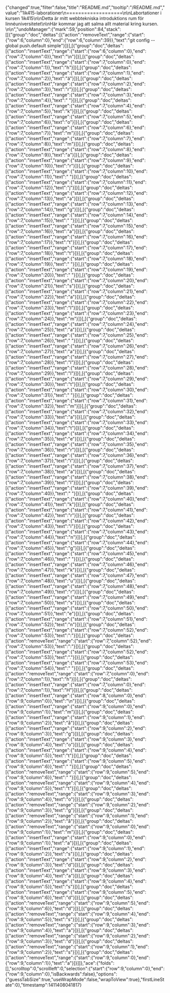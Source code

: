 {"changed":true,"filter":false,"title":"README.md","tooltip":"/README.md","value":"1ik415-laborationer\n===================\n\nLabortationer i kursen 1ik415\n\nDetta är mitt webbtekniska introduktions rum för linnéuniversitetet\n\nHär kommar jag att  salma allt material kring kursen. \n\n","undoManager":{"mark":59,"position":84,"stack":[[{"group":"doc","deltas":[{"action":"removeText","range":{"start":{"row":6,"column":0},"end":{"row":6,"column":39}},"text":"git config --global push.default simple"}]}],[{"group":"doc","deltas":[{"action":"insertText","range":{"start":{"row":6,"column":0},"end":{"row":7,"column":0}},"text":"\n"}]}],[{"group":"doc","deltas":[{"action":"insertText","range":{"start":{"row":7,"column":0},"end":{"row":7,"column":1}},"text":"h"}]}],[{"group":"doc","deltas":[{"action":"insertText","range":{"start":{"row":7,"column":1},"end":{"row":7,"column":2}},"text":"ä"}]}],[{"group":"doc","deltas":[{"action":"insertText","range":{"start":{"row":7,"column":2},"end":{"row":7,"column":3}},"text":"r"}]}],[{"group":"doc","deltas":[{"action":"insertText","range":{"start":{"row":7,"column":3},"end":{"row":7,"column":4}},"text":" "}]}],[{"group":"doc","deltas":[{"action":"insertText","range":{"start":{"row":7,"column":4},"end":{"row":7,"column":5}},"text":"k"}]}],[{"group":"doc","deltas":[{"action":"insertText","range":{"start":{"row":7,"column":5},"end":{"row":7,"column":6}},"text":"o"}]}],[{"group":"doc","deltas":[{"action":"insertText","range":{"start":{"row":7,"column":6},"end":{"row":7,"column":7}},"text":"m"}]}],[{"group":"doc","deltas":[{"action":"insertText","range":{"start":{"row":7,"column":7},"end":{"row":7,"column":8}},"text":"m"}]}],[{"group":"doc","deltas":[{"action":"insertText","range":{"start":{"row":7,"column":8},"end":{"row":7,"column":9}},"text":"a"}]}],[{"group":"doc","deltas":[{"action":"insertText","range":{"start":{"row":7,"column":9},"end":{"row":7,"column":10}},"text":"r"}]}],[{"group":"doc","deltas":[{"action":"insertText","range":{"start":{"row":7,"column":10},"end":{"row":7,"column":11}},"text":" "}]}],[{"group":"doc","deltas":[{"action":"insertText","range":{"start":{"row":7,"column":11},"end":{"row":7,"column":12}},"text":"j"}]}],[{"group":"doc","deltas":[{"action":"insertText","range":{"start":{"row":7,"column":12},"end":{"row":7,"column":13}},"text":"a"}]}],[{"group":"doc","deltas":[{"action":"insertText","range":{"start":{"row":7,"column":13},"end":{"row":7,"column":14}},"text":"g"}]}],[{"group":"doc","deltas":[{"action":"insertText","range":{"start":{"row":7,"column":14},"end":{"row":7,"column":15}},"text":" "}]}],[{"group":"doc","deltas":[{"action":"insertText","range":{"start":{"row":7,"column":15},"end":{"row":7,"column":16}},"text":"a"}]}],[{"group":"doc","deltas":[{"action":"insertText","range":{"start":{"row":7,"column":16},"end":{"row":7,"column":17}},"text":"t"}]}],[{"group":"doc","deltas":[{"action":"insertText","range":{"start":{"row":7,"column":17},"end":{"row":7,"column":18}},"text":"t"}]}],[{"group":"doc","deltas":[{"action":"insertText","range":{"start":{"row":7,"column":18},"end":{"row":7,"column":19}},"text":" "}]}],[{"group":"doc","deltas":[{"action":"insertText","range":{"start":{"row":7,"column":19},"end":{"row":7,"column":20}},"text":" "}]}],[{"group":"doc","deltas":[{"action":"insertText","range":{"start":{"row":7,"column":20},"end":{"row":7,"column":21}},"text":"s"}]}],[{"group":"doc","deltas":[{"action":"insertText","range":{"start":{"row":7,"column":21},"end":{"row":7,"column":22}},"text":"a"}]}],[{"group":"doc","deltas":[{"action":"insertText","range":{"start":{"row":7,"column":22},"end":{"row":7,"column":23}},"text":"l"}]}],[{"group":"doc","deltas":[{"action":"insertText","range":{"start":{"row":7,"column":23},"end":{"row":7,"column":24}},"text":"m"}]}],[{"group":"doc","deltas":[{"action":"insertText","range":{"start":{"row":7,"column":24},"end":{"row":7,"column":25}},"text":"a"}]}],[{"group":"doc","deltas":[{"action":"insertText","range":{"start":{"row":7,"column":25},"end":{"row":7,"column":26}},"text":" "}]}],[{"group":"doc","deltas":[{"action":"insertText","range":{"start":{"row":7,"column":26},"end":{"row":7,"column":27}},"text":"a"}]}],[{"group":"doc","deltas":[{"action":"insertText","range":{"start":{"row":7,"column":27},"end":{"row":7,"column":28}},"text":"l"}]}],[{"group":"doc","deltas":[{"action":"insertText","range":{"start":{"row":7,"column":28},"end":{"row":7,"column":29}},"text":"l"}]}],[{"group":"doc","deltas":[{"action":"insertText","range":{"start":{"row":7,"column":29},"end":{"row":7,"column":30}},"text":"t"}]}],[{"group":"doc","deltas":[{"action":"insertText","range":{"start":{"row":7,"column":30},"end":{"row":7,"column":31}},"text":" "}]}],[{"group":"doc","deltas":[{"action":"insertText","range":{"start":{"row":7,"column":31},"end":{"row":7,"column":32}},"text":"m"}]}],[{"group":"doc","deltas":[{"action":"insertText","range":{"start":{"row":7,"column":32},"end":{"row":7,"column":33}},"text":"a"}]}],[{"group":"doc","deltas":[{"action":"insertText","range":{"start":{"row":7,"column":33},"end":{"row":7,"column":34}},"text":"t"}]}],[{"group":"doc","deltas":[{"action":"insertText","range":{"start":{"row":7,"column":34},"end":{"row":7,"column":35}},"text":"e"}]}],[{"group":"doc","deltas":[{"action":"insertText","range":{"start":{"row":7,"column":35},"end":{"row":7,"column":36}},"text":"r"}]}],[{"group":"doc","deltas":[{"action":"insertText","range":{"start":{"row":7,"column":36},"end":{"row":7,"column":37}},"text":"i"}]}],[{"group":"doc","deltas":[{"action":"insertText","range":{"start":{"row":7,"column":37},"end":{"row":7,"column":38}},"text":"a"}]}],[{"group":"doc","deltas":[{"action":"insertText","range":{"start":{"row":7,"column":38},"end":{"row":7,"column":39}},"text":"l"}]}],[{"group":"doc","deltas":[{"action":"insertText","range":{"start":{"row":7,"column":39},"end":{"row":7,"column":40}},"text":" "}]}],[{"group":"doc","deltas":[{"action":"insertText","range":{"start":{"row":7,"column":40},"end":{"row":7,"column":41}},"text":"k"}]}],[{"group":"doc","deltas":[{"action":"insertText","range":{"start":{"row":7,"column":41},"end":{"row":7,"column":42}},"text":"r"}]}],[{"group":"doc","deltas":[{"action":"insertText","range":{"start":{"row":7,"column":42},"end":{"row":7,"column":43}},"text":"i"}]}],[{"group":"doc","deltas":[{"action":"insertText","range":{"start":{"row":7,"column":43},"end":{"row":7,"column":44}},"text":"n"}]}],[{"group":"doc","deltas":[{"action":"insertText","range":{"start":{"row":7,"column":44},"end":{"row":7,"column":45}},"text":"g"}]}],[{"group":"doc","deltas":[{"action":"insertText","range":{"start":{"row":7,"column":45},"end":{"row":7,"column":46}},"text":" "}]}],[{"group":"doc","deltas":[{"action":"insertText","range":{"start":{"row":7,"column":46},"end":{"row":7,"column":47}},"text":"k"}]}],[{"group":"doc","deltas":[{"action":"insertText","range":{"start":{"row":7,"column":47},"end":{"row":7,"column":48}},"text":"u"}]}],[{"group":"doc","deltas":[{"action":"insertText","range":{"start":{"row":7,"column":48},"end":{"row":7,"column":49}},"text":"r"}]}],[{"group":"doc","deltas":[{"action":"insertText","range":{"start":{"row":7,"column":49},"end":{"row":7,"column":50}},"text":"s"}]}],[{"group":"doc","deltas":[{"action":"insertText","range":{"start":{"row":7,"column":50},"end":{"row":7,"column":51}},"text":"e"}]}],[{"group":"doc","deltas":[{"action":"insertText","range":{"start":{"row":7,"column":51},"end":{"row":7,"column":52}},"text":"n"}]}],[{"group":"doc","deltas":[{"action":"insertText","range":{"start":{"row":7,"column":52},"end":{"row":7,"column":53}},"text":":"}]}],[{"group":"doc","deltas":[{"action":"removeText","range":{"start":{"row":7,"column":52},"end":{"row":7,"column":53}},"text":":"}]}],[{"group":"doc","deltas":[{"action":"insertText","range":{"start":{"row":7,"column":52},"end":{"row":7,"column":53}},"text":"."}]}],[{"group":"doc","deltas":[{"action":"insertText","range":{"start":{"row":7,"column":53},"end":{"row":7,"column":54}},"text":" "}]}],[{"group":"doc","deltas":[{"action":"removeText","range":{"start":{"row":7,"column":0},"end":{"row":7,"column":1}},"text":"h"}]}],[{"group":"doc","deltas":[{"action":"insertText","range":{"start":{"row":7,"column":0},"end":{"row":7,"column":1}},"text":"H"}]}],[{"group":"doc","deltas":[{"action":"insertText","range":{"start":{"row":8,"column":0},"end":{"row":9,"column":0}},"text":"\n"}]}],[{"group":"doc","deltas":[{"action":"insertText","range":{"start":{"row":9,"column":0},"end":{"row":9,"column":1}},"text":"m"}]}],[{"group":"doc","deltas":[{"action":"insertText","range":{"start":{"row":9,"column":1},"end":{"row":9,"column":2}},"text":"å"}]}],[{"group":"doc","deltas":[{"action":"insertText","range":{"start":{"row":9,"column":2},"end":{"row":9,"column":3}},"text":"g"}]}],[{"group":"doc","deltas":[{"action":"insertText","range":{"start":{"row":9,"column":3},"end":{"row":9,"column":4}},"text":"o"}]}],[{"group":"doc","deltas":[{"action":"insertText","range":{"start":{"row":9,"column":4},"end":{"row":9,"column":5}},"text":"t"}]}],[{"group":"doc","deltas":[{"action":"insertText","range":{"start":{"row":9,"column":5},"end":{"row":9,"column":6}},"text":" "}]}],[{"group":"doc","deltas":[{"action":"removeText","range":{"start":{"row":9,"column":5},"end":{"row":9,"column":6}},"text":" "}]}],[{"group":"doc","deltas":[{"action":"removeText","range":{"start":{"row":9,"column":4},"end":{"row":9,"column":5}},"text":"t"}]}],[{"group":"doc","deltas":[{"action":"removeText","range":{"start":{"row":9,"column":3},"end":{"row":9,"column":4}},"text":"o"}]}],[{"group":"doc","deltas":[{"action":"removeText","range":{"start":{"row":9,"column":2},"end":{"row":9,"column":3}},"text":"g"}]}],[{"group":"doc","deltas":[{"action":"removeText","range":{"start":{"row":9,"column":1},"end":{"row":9,"column":2}},"text":"å"}]}],[{"group":"doc","deltas":[{"action":"removeText","range":{"start":{"row":9,"column":0},"end":{"row":9,"column":1}},"text":"m"}]}],[{"group":"doc","deltas":[{"action":"insertText","range":{"start":{"row":9,"column":0},"end":{"row":9,"column":1}},"text":"a"}]}],[{"group":"doc","deltas":[{"action":"insertText","range":{"start":{"row":9,"column":1},"end":{"row":9,"column":2}},"text":"s"}]}],[{"group":"doc","deltas":[{"action":"insertText","range":{"start":{"row":9,"column":2},"end":{"row":9,"column":3}},"text":"d"}]}],[{"group":"doc","deltas":[{"action":"insertText","range":{"start":{"row":9,"column":3},"end":{"row":9,"column":4}},"text":"a"}]}],[{"group":"doc","deltas":[{"action":"insertText","range":{"start":{"row":9,"column":4},"end":{"row":9,"column":5}},"text":"s"}]}],[{"group":"doc","deltas":[{"action":"insertText","range":{"start":{"row":9,"column":5},"end":{"row":9,"column":6}},"text":"d"}]}],[{"group":"doc","deltas":[{"action":"removeText","range":{"start":{"row":9,"column":5},"end":{"row":9,"column":6}},"text":"d"}]}],[{"group":"doc","deltas":[{"action":"removeText","range":{"start":{"row":9,"column":4},"end":{"row":9,"column":5}},"text":"s"}]}],[{"group":"doc","deltas":[{"action":"removeText","range":{"start":{"row":9,"column":3},"end":{"row":9,"column":4}},"text":"a"}]}],[{"group":"doc","deltas":[{"action":"removeText","range":{"start":{"row":9,"column":2},"end":{"row":9,"column":3}},"text":"d"}]}],[{"group":"doc","deltas":[{"action":"removeText","range":{"start":{"row":9,"column":1},"end":{"row":9,"column":2}},"text":"s"}]}],[{"group":"doc","deltas":[{"action":"removeText","range":{"start":{"row":9,"column":0},"end":{"row":9,"column":1}},"text":"a"}]}]]},"ace":{"folds":[],"scrolltop":0,"scrollleft":0,"selection":{"start":{"row":9,"column":0},"end":{"row":9,"column":0},"isBackwards":false},"options":{"guessTabSize":true,"useWrapMode":false,"wrapToView":true},"firstLineState":0},"timestamp":1411408041817}